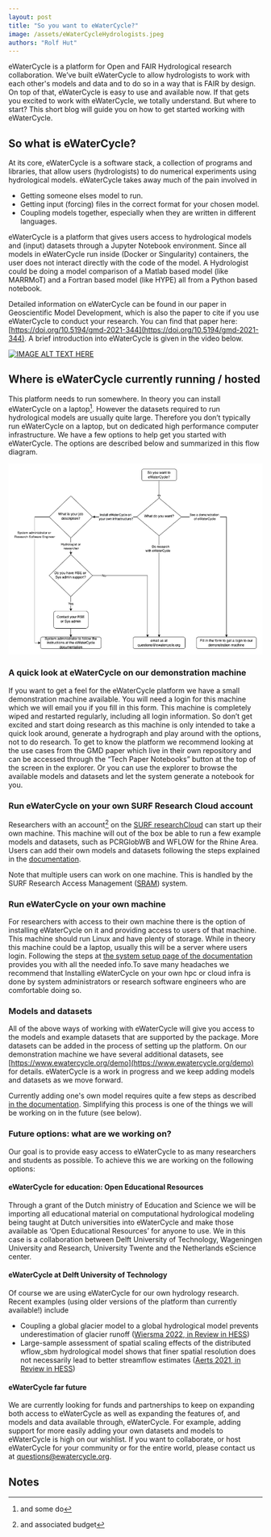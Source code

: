 ```yaml
---
layout: post
title: "So you want to eWaterCycle?"
image: /assets/eWaterCycleHydrologists.jpeg
authors: "Rolf Hut"
---
```


eWaterCycle is a platform for Open and FAIR Hydrological research collaboration. We’ve built eWaterCycle to allow hydrologists to work with each other's models and data and to do so in a way that is FAIR by design. On top of that, eWaterCycle is easy to use and available now. If that gets you excited to work with eWaterCycle, we totally understand. But where to start? This short blog will guide you on how to get started working with eWaterCycle.

## So what is eWaterCycle?

At its core, eWaterCycle is a software stack, a collection of programs and libraries, that allow users (hydrologists) to do numerical experiments using hydrological models. eWaterCycle takes away much of the pain involved in 

* Getting someone elses model to run.
* Getting input (forcing) files in the correct format for your chosen model.
* Coupling models together, especially when they are written in different languages. 

eWaterCycle is a platform that gives users access to hydrological models and (input) datasets through a Jupyter Notebook environment. Since all models in eWaterCycle run inside (Docker or Singularity) containers, the user does not interact directly with the code of the model. A Hydrologist could be doing a model comparison of a Matlab based model (like MARRMoT) and a Fortran based model (like HYPE) all from a Python based notebook. 

Detailed information on eWaterCycle can be found in our paper in Geoscientific Model Development, which is also the paper to cite if you use eWaterCycle to conduct your research. You can find that paper here: [https://doi.org/10.5194/gmd-2021-344](https://doi.org/10.5194/gmd-2021-344). A brief introduction into eWaterCycle is given in the video below.

[![IMAGE ALT TEXT HERE](https://img.youtube.com/vi/eE75dtIJ1lk/1.jpg)](https://www.youtube.com/watch?v=YOUTUBE_VIDEO_ID_HERE)

## Where is eWaterCycle currently running / hosted

This platform needs to run somewhere. In theory you can install eWaterCycle on a laptop[^1]. However the datasets required to run hydrological models are usually quite large. Therefore you don’t typically run eWaterCycle on a laptop, but on dedicated high performance computer infrastructure. We have a few options to help get you started with eWaterCycle. The options are described below and summarized in this flow diagram.

![alt_text](/assets/So_You_Want_To_eWaterCycle_diagram.png "Flowchart")

### A quick look at eWaterCycle on our demonstration machine

If you want to get a feel for the eWaterCycle platform we have a small demonstration machine available. You will need a login for this machine which we will email you if you fill in this form. This machine is completely wiped and restarted regularly, including all login information. So don’t get excited and start doing research as this machine is only intended to take a quick look around, generate a hydrograph and play around with the options, not to do research. To get to know the platform we recommend looking at the use cases from the GMD paper which live in their own repository and can be accessed through the “Tech Paper Notebooks” button at the top of the screen in the explorer. Or you can use the explorer to browse the available models and datasets and let the system generate a notebook for you.

### Run eWaterCycle on your own SURF Research Cloud account

Researchers with an account[^2] on the [SURF researchCloud](https://www.surf.nl/en/surf-research-cloud-collaboration-portal-for-research) can start up their own machine. This machine will out of the box be able to run a few example models and datasets, such as PCRGlobWB and WFLOW for the Rhine Area. Users can add their own models and datasets following the steps explained in the [documentation](https://ewatercycle.readthedocs.io/en/latest/adding_models.html).

Note that multiple users can work on one machine. This is handled by the SURF Research Access Management ([SRAM](https://wiki.surfnet.nl/display/SRAM/)) system.  

### Run eWaterCycle on your own machine

For researchers with access to their own machine there is the option of installing eWaterCycle on it and providing access to users of that machine. This machine should run Linux and have plenty of storage. While in theory this machine could be a laptop, usually this will be a server where users login. Following the steps at [the system setup page of the documentation](https://ewatercycle.readthedocs.io/en/latest/system_setup.html) provides you with all the needed info.To save many headaches we recommend that Installing eWaterCycle on your own hpc or cloud infra is done by system administrators or research software engineers who are comfortable doing so.

### Models and datasets

All of the above ways of working with eWaterCycle will give you access to the models and example datasets that are supported by the package. More datasets can be added in the process of setting up the platform. On our demonstration machine we have several additional datasets, see [https://www.ewatercycle.org/demo](https://www.ewatercycle.org/demo) for details. eWaterCycle is a work in progress and we keep adding models and datasets as we move forward. 

Currently adding one's own model requires quite a few steps as described [in the documentation](https://ewatercycle.readthedocs.io/en/latest/adding_models.html). Simplifying this process is one of the things we will be working on in the future (see below). 

### Future options: what are we working on?

Our goal is to provide easy access to eWaterCycle to as many researchers and students as possible. To achieve this we are working on the following options:

#### eWaterCycle for education: Open Educational Resources

Through a grant of the Dutch ministry of Education and Science we will be importing all educational material on computational hydrological modeling being taught at Dutch universities into eWaterCycle and make those available as ‘Open Educational Resources’ for anyone to use. We in this case is a collaboration between Delft University of Technology, Wageningen University and Research, University Twente and the Netherlands eScience center. 

#### eWaterCycle at Delft University of Technology

Of course we are using eWaterCycle for our own hydrology research. Recent examples (using older versions of the platform than currently available!) include 

* Coupling a global glacier model to a global hydrological model prevents underestimation of glacier runoff  ([Wiersma 2022, in Review in HESS](https://doi.org/10.5194/egusphere-2022-106))
* Large-sample assessment of spatial scaling effects of the distributed wflow_sbm hydrological model shows that finer spatial resolution does not necessarily lead to better streamflow estimates ([Aerts 2021, in Review in HESS](https://doi.org/10.5194/hess-2021-605))  

#### eWaterCycle far future
We are currently looking for funds and partnerships to keep on expanding both access to eWaterCycle as well as expanding the features of, and models and data available through, eWaterCycle. For example, adding support for more easily adding your own datasets and models to eWaterCycle is high on our wishlist. If you want to collaborate, or host eWaterCycle for your community or for the entire world, please contact us at [questions@ewatercycle.org](mailto:questions@ewatercycle.org). 

<!-- Footnotes themselves at the bottom. -->
## Notes

[^1]:
     and some do

[^2]:
     and associated budget 
